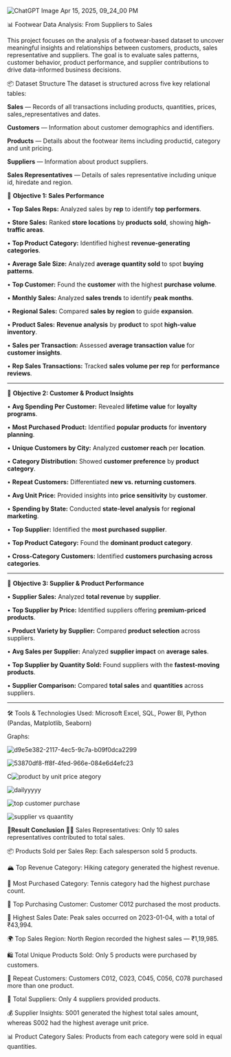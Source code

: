 ![ChatGPT Image Apr 15, 2025, 09_24_00 PM](https://github.com/user-attachments/assets/3cb1e2d9-0c0d-46f8-bdde-da59f5cb0e43)

📊 Footwear Data Analysis: From Suppliers to Sales

This project focuses on the analysis of a footwear-based dataset to uncover meaningful insights and relationships between customers, products, sales representative and suppliers. The goal is to evaluate sales patterns, customer behavior, product performance, and supplier contributions to drive data-informed business decisions.

📦 Dataset Structure
The dataset is structured across five key relational tables:

**Sales** — Records of all transactions including products, quantities, prices, sales_representatives and dates.

**Customers** — Information about customer demographics and identifiers.

**Products** — Details about the footwear items including productid, category and unit pricing.

**Suppliers** — Information about product suppliers.

**Sales Representatives** — Details of sales representative including unique id, hiredate and region.


🎯 **Objective 1: Sales Performance**

• **Top Sales Reps:** Analyzed sales by **rep** to identify **top performers**.  

• **Store Sales:** Ranked **store locations** by **products sold**, showing **high-traffic areas**.  

• **Top Product Category:** Identified highest **revenue-generating categories**.  

• **Average Sale Size:** Analyzed **average quantity sold** to spot **buying patterns**.  

• **Top Customer:** Found the **customer** with the highest **purchase volume**.  

• **Monthly Sales:** Analyzed **sales trends** to identify **peak months**.  

• **Regional Sales:** Compared **sales by region** to guide **expansion**.  

• **Product Sales:** **Revenue analysis** by **product** to spot **high-value inventory**.  

• **Sales per Transaction:** Assessed **average transaction value** for **customer insights**.  

• **Rep Sales Transactions:** Tracked **sales volume per rep** for **performance reviews**.  

---

🎯 **Objective 2: Customer & Product Insights**

• **Avg Spending Per Customer:** Revealed **lifetime value** for **loyalty programs**.  

• **Most Purchased Product:** Identified **popular products** for **inventory planning**.  

• **Unique Customers by City:** Analyzed **customer reach** per **location**.  

• **Category Distribution:** Showed **customer preference** by **product category**.  

• **Repeat Customers:** Differentiated **new vs. returning customers**.  

• **Avg Unit Price:** Provided insights into **price sensitivity** by **customer**.  

• **Spending by State:** Conducted **state-level analysis** for **regional marketing**.  

• **Top Supplier:** Identified the **most purchased supplier**.  

• **Top Product Category:** Found the **dominant product category**.  

• **Cross-Category Customers:** Identified **customers purchasing across categories**.  

---

🎯 **Objective 3: Supplier & Product Performance**

• **Supplier Sales:** Analyzed **total revenue** by **supplier**.  

• **Top Supplier by Price:** Identified suppliers offering **premium-priced products**.  

• **Product Variety by Supplier:** Compared **product selection** across suppliers.  

• **Avg Sales per Supplier:** Analyzed **supplier impact** on **average sales**.  

• **Top Supplier by Quantity Sold:** Found suppliers with the **fastest-moving products**.  

• **Supplier Comparison:** Compared **total sales** and **quantities** across suppliers.  

---
🛠️ Tools & Technologies Used: Microsoft Excel, SQL, Power BI, Python (Pandas, Matplotlib, Seaborn)

Graphs:

![d9e5e382-2117-4ec5-9c7a-b09f0dca2299](https://github.com/user-attachments/assets/e6cdaa94-d797-4380-9a4b-6ab9d1df414c)

![53870df8-ff8f-4fed-966e-084e6d4efc23](https://github.com/user-attachments/assets/e41e618b-a969-43bc-99e6-1f8ab61c2523)


C![product by unit price](https://github.com/user-attachments/assets/332f52aa-4b2c-4161-bf00-d8e19c8a96fc)
ategory



![dailyyyyy](https://github.com/user-attachments/assets/4c601a0c-6d56-4abe-82ce-c0f42dd1943f)

![top customer purchase](https://github.com/user-attachments/assets/9098462c-28a8-4f40-a132-1545cd632df2)

![supplier vs quaantity](https://github.com/user-attachments/assets/1d837bda-4bde-4fe1-829b-ed04bee2442e)




📌**Result Conclusion**
🧑‍💼 Sales Representatives: Only 10 sales representatives contributed to total sales.

📦 Products Sold per Sales Rep: Each salesperson sold 5 products.

🏔️ Top Revenue Category: Hiking category generated the highest revenue.

🎾 Most Purchased Category: Tennis category had the highest purchase count.

🏅 Top Purchasing Customer: Customer C012 purchased the most products.

📅 Highest Sales Date: Peak sales occurred on 2023-01-04, with a total of ₹43,994.

🌍 Top Sales Region: North Region recorded the highest sales — ₹1,19,985.

🛍️ Total Unique Products Sold: Only 5 products were purchased by customers.

👥 Repeat Customers: Customers C012, C023, C045, C056, C078 purchased more than one product.

🚚 Total Suppliers: Only 4 suppliers provided products.

💰 Supplier Insights: S001 generated the highest total sales amount, whereas S002 had the highest average unit price.

📊 Product Category Sales: Products from each category were sold in equal quantities.

